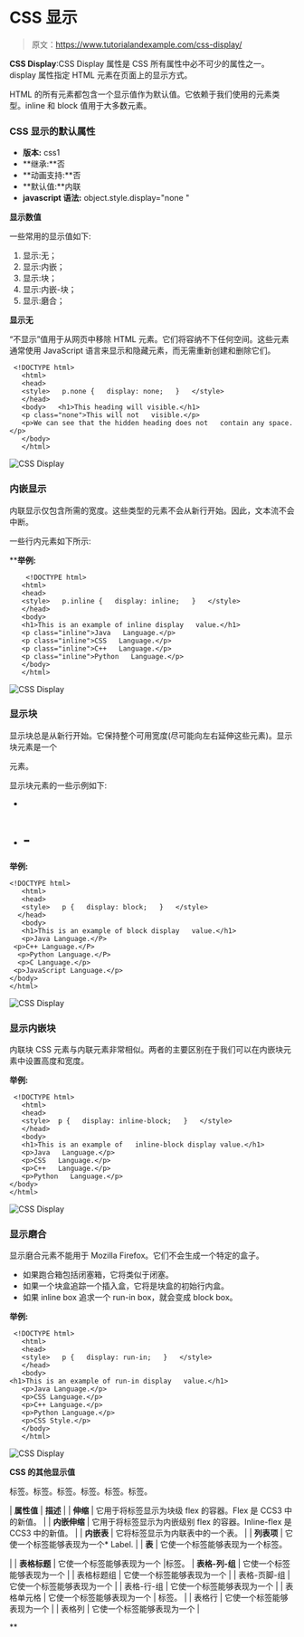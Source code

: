 # CSS 显示

> 原文：<https://www.tutorialandexample.com/css-display/>

**CSS Display**:CSS Display 属性是 CSS 所有属性中必不可少的属性之一。display 属性指定 HTML 元素在页面上的显示方式。

HTML 的所有元素都包含一个显示值作为默认值。它依赖于我们使用的元素类型。inline 和 block 值用于大多数元素。

### CSS 显示的默认属性

*   **版本:** css1
*   **继承:**否
*   **动画支持:**否
*   **默认值:**内联
*   **javascript 语法:** object.style.display="none "

**显示数值**

一些常用的显示值如下:

1.  显示:无；
2.  显示:内嵌；
3.  显示:块；
4.  显示:内嵌-块；
5.  显示:磨合；

**显示无**

“不显示”值用于从网页中移除 HTML 元素。它们将容纳不下任何空间。这些元素通常使用 JavaScript 语言来显示和隐藏元素，而无需重新创建和删除它们。

```
 <!DOCTYPE html>
   <html>
   <head>
   <style>   p.none {   display: none;   }   </style>
   </head>
   <body>   <h1>This heading will visible.</h1>
   <p class="none">This will not   visible.</p>
   <p>We can see that the hidden heading does not   contain any space.</p>
   </body>
   </html>    
```

![CSS Display](img/a92dc88cb96daec7e0651d7c88e22722.png)

### 内嵌显示

内联显示仅包含所需的宽度。这些类型的元素不会从新行开始。因此，文本流不会中断。

一些行内元素如下所示:

 ****举例:**

```
    <!DOCTYPE html>
   <html>
   <head>
   <style>   p.inline {   display: inline;   }   </style>
   </head>
   <body>
   <h1>This is an example of inline display   value.</h1>
   <p class="inline">Java   Language.</p>
   <p class="inline">CSS   Language.</p>
   <p class="inline">C++   Language.</p>
   <p class="inline">Python   Language.</p>
   </body>
   </html>    
```

![CSS Display](img/05ef8c9ca0170d4e5c45c70be9cbff5f.png)

### 显示块

显示块总是从新行开始。它保持整个可用宽度(尽可能向左右延伸这些元素)。显示块元素是一个

元素。

显示块元素的一些示例如下:

*   

*   # -

**举例:**

```
<!DOCTYPE html>
   <html>
   <head>
   <style>   p {   display: block;   }   </style> 
  </head>
   <body>
   <h1>This is an example of block display   value.</h1>
   <p>Java Language.</P>  
 <p>C++ Language.</P> 
  <p>Python Language.</P> 
  <p>C Language.</p>  
 <p>JavaScript Language.</p>
</body>   
</html>    
```

![CSS Display](img/cae8c369cd5c8f486ac917974af76eeb.png)

### 显示内嵌块

内联块 CSS 元素与内联元素非常相似。两者的主要区别在于我们可以在内嵌块元素中设置高度和宽度。

**举例:**

```
 <!DOCTYPE html>
   <html>
   <head>
   <style>  p {   display: inline-block;   }   </style>
   </head>
   <body>
   <h1>This is an example of   inline-block display value.</h1>
   <p>Java   Language.</p>
   <p>CSS   Language.</p>
   <p>C++   Language.</p>
   <p>Python   Language.</p>   
</body>   
</html>   
```

![CSS Display](img/96ce61ef3281ecc198b5e2507d3b1154.png)

### 显示磨合

显示磨合元素不能用于 Mozilla Firefox。它们不会生成一个特定的盒子。

*   如果跑合箱包括闭塞箱，它将类似于闭塞。
*   如果一个块盒追踪一个插入盒，它将是块盒的初始行内盒。
*   如果 inline box 追求一个 run-in box，就会变成 block box。

**举例:**

```
 <!DOCTYPE html>
   <html>
   <head>
   <style>   p {   display: run-in;   }   </style>
   </head>
   <body>   
<h1>This is an example of run-in display   value.</h1>
   <p>Java Language.</p>
   <p>CSS Language.</p>
   <p>C++ Language.</p>
   <p>Python Language.</p>
   <p>CSS Style.</p>
   </body>
   </html> 
```

![CSS Display](img/bef4b2c097ef6f4ce4766a060fb67dd6.png)

**CSS 的其他显示值**

标签。标签。标签。标签。标签。标签。

| **属性值** | **描述** |
| **伸缩** | 它用于将标签显示为块级 flex 的容器。Flex 是 CCS3 中的新值。 |
| **内嵌伸缩** | 它用于将标签显示为内嵌级别 flex 的容器。Inline-flex 是 CCS3 中的新值。 |
| **内嵌表** | 它将标签显示为内联表中的一个表。 |
| **列表项** | 它使一个标签能够表现为一个*   Label. |
| **表** | 它使一个标签能够表现为一个标签。

 |
| **表格标题** | 它使一个标签能够表现为一个 |<caption>标签。</caption>
| **表格-列-组** | 它使一个标签能够表现为一个 |
| 表格标题组 | 它使一个标签能够表现为一个 |
| 表格-页脚-组 | 它使一个标签能够表现为一个 |
| 表格-行-组 | 它使一个标签能够表现为一个 |
| 表格单元格 | 它使一个标签能够表现为一个 | 标签。 |
| 表格行 | 它使一个标签能够表现为一个 |
| 表格列 | 它使一个标签能够表现为一个 |<colgroup><col></colgroup>

**